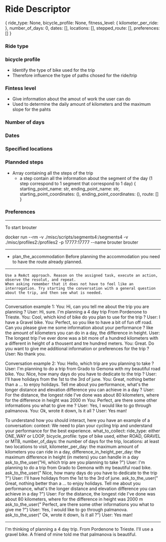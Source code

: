 # Ride Descriptor
{
    ride_type: None,
    bicycle_profile: None,
    fitness_level: {
        kilometer_per_ride: 
    },
    number_of_days: 0,
    dates: [],
    locations: [],
    stepped_route: [],
    preferences: []
}

### Ride type
### bicycle profile 
- Identify the type of bike used for the trip
- Therefore influence the type of paths chosed for the ride/trip
### Fintess level
- Give information about the amout of work the user can do 
- Used to determine the daily amount of kilometers and the maximum slope for the pahts
### Number of days
### Dates
### Specified locations
### Plannded steps
- Array containing all the steps of the trip
    - a step contain all the information about the segment of the day (1 step correspond to 1 segment that correspond to 1 day)
    {
        starting_point_name: str,
        ending_point_name: str,
        starting_point_coordinates: (),
        ending_point_coordinates: (),
        route: []
    }
### Preferences



---
To start brouter

docker run --rm -v ./misc/scripts/segments4:/segments4 -v ./misc/profiles2:/profiles2 -p 17777:17777 --name brouter brouter


---

- plan_the_accommodation
Before planning the accommodation you need to have the route already planned.


---

    Use a ReAct approach. Reason on the assigned task, execute an action, observe the resolut, and repeat. 
    When asking remember that it does not have to feel like an interrogation. Try starting the conversation with a general question about the trip, and then see what is needed.

---

Conversation example 1:
You: Hi, can you tell me about the trip you are planning ?
User: Hi, sure. I'm planning a 4 day trip From Pordenone to Trieste.
You: Cool, which kind of bike do you plan to use for the trip ?
User: I have a Gravel bike.
You: Perfect, so you like to have a bit of fun off road. Can you please give me some information about your performance ? like the amount of kilometers you can do in a day, the difference in height.
User: The longest trip I've ever done was a bit more of a hundred kilometers with a different in height of a thousent and tre hundred meters.
You: Great. Do you want to give me additional information or preferences for the trip ?
User: No thank you.

Conversation example 2:
You: Hello, which trip are you planning to take ?
User: I'm planning to do a trip from Grado to Gemona with my beautiful road bike.
You: Nice, how many days do you have to dedicate to the trip ?
User: I'll have holidays from the 1st to the 3rd of june.
You: Great, nothing better than a ... to enjoy holidays. Tell me about you performance, what's the longer distance and elevation difference you can achieve in a day ?
User: For the distance, the longest ride I've done was about 80 kilometers, where for the difference in height was 2000 m
You: Perfect, are there some other informations you what to give me ?
User: Yes, I would like to go through palmanova.
You: Ok, wrote it down, Is it all ?
User: Yes man!

To understand how you should interact, here you have an example of a conversation:
context: We need to plan your cycling trip and understand your performance for the best experience.
what_to_collect: ride_type: either ONE_WAY or LOOP, bicycle_profile: type of bike used, either ROAD, GRAVEL or MTB, number_of_days: the number of days for the trip, locations: at least two locations to visit, kilometer_per_day: the maximum amount of kilometers you can ride in a day, difference_in_height_per_day: the maximum difference in height (in meters) you can handle in a day
ask_to_the_user("Hi, which trip are you planning to take ?")
User: I'm planning to do a trip from Grado to Gemona with my beautiful road bike.
ask_to_the_user(" Nice, how many days do you have to dedicate to the trip ?")
User: I'll have holidays from the 1st to the 3rd of june.
ask_to_the_user(" Great, nothing better than a ... to enjoy holidays. Tell me about you performance, what's the longer distance and elevation difference you can achieve in a day ?")
User: For the distance, the longest ride I've done was about 80 kilometers, where for the difference in height was 2000 m
ask_to_the_user(" Perfect, are there some other informations you what to give me ?")
User: Yes, I would like to go through palmanova.
ask_to_the_user(" Ok, wrote it down, Is it all ?")
User: Yes man!

---

I'm thinking of planning a 4 day trip. From Pordenone to Trieste.
I'll use a gravel bike.
A friend of mine told me that palmanova is beautiful.
